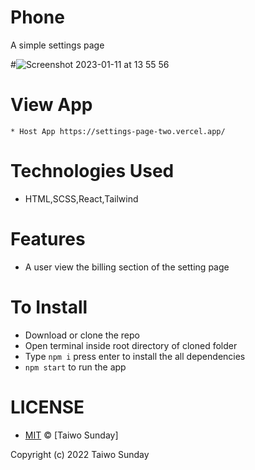 # Phone 
A simple settings page 

#![Screenshot 2023-01-11 at 13 55 56](https://user-images.githubusercontent.com/20597418/211812117-35c81270-2574-46f5-95c3-b5ffda25f386.png) 

# View App
    * Host App https://settings-page-two.vercel.app/


# Technologies Used
   * HTML,SCSS,React,Tailwind
# Features
   * A user view the billing section of the setting page

# To Install
* Download or clone the repo
* Open terminal inside root directory of cloned folder
* Type `npm i` press enter to install the all dependencies
* `npm start` to run the app 

# LICENSE
* [MIT](./LICENSE) © [Taiwo Sunday]

Copyright (c) 2022 Taiwo Sunday
